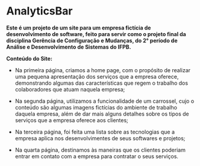 # AnalyticsBar

**Este é um projeto de um site para um empresa fictícia de desenvolvimento de software, feito para servir como o projeto final da disciplina Gerência de Configuração e Mudanças, do 2° período de Análise e Desenvolvimento de Sistemas do IFPB.**

**Conteúdo do Site:**

- Na primeira página, criamos a home page, com o propósito de realizar uma pequena apresentação dos serviços que a empresa oferece, demonstrando algumas das características que regem o trabalho dos colaboradores que atuam naquela empresa;

- Na segunda página, utilizamos a funcionalidade de um carrossel, cujo o conteúdo são algumas imagens fictícias do ambiente de trabalho daquela empresa, além de dar mais alguns detalhes sobre os tipos de serviços que a empresa oferece aos clientes;

- Na terceira página, foi feita uma lista sobre as tecnologias que a empresa aplica nos desenvolvimentes de seus softwares e projetos;

- Na quarta página, destinamos às maneiras que os clientes poderiam entrar em contato com a empresa para contratar o seus serviços.
      

  
